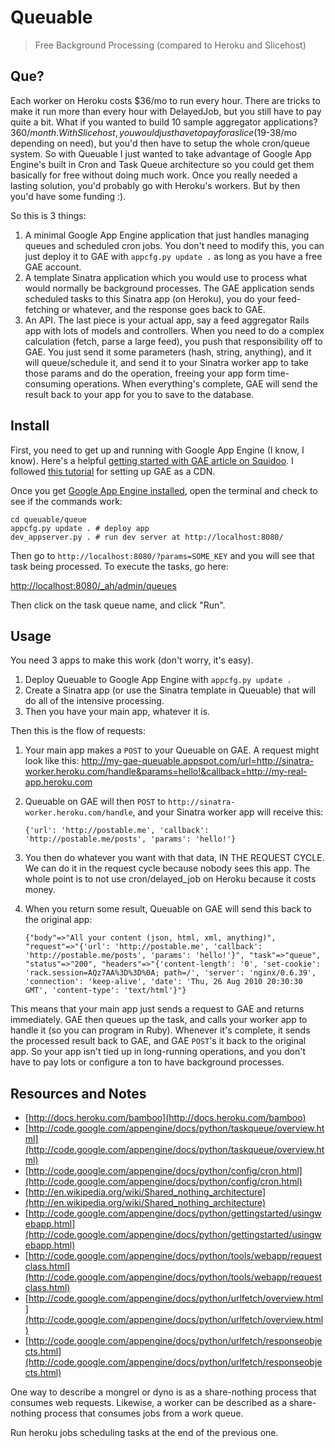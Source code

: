 # Queuable

> Free Background Processing (compared to Heroku and Slicehost)

## Que?

Each worker on Heroku costs $36/mo to run every hour.  There are tricks to make it run more than every hour with DelayedJob, but you still have to pay quite a bit.  What if you wanted to build 10 sample aggregator applications?  $360/month.  With Slicehost, you would just have to pay for a slice ($19-38/mo depending on need), but you'd then have to setup the whole cron/queue system.  So with Queuable I just wanted to take advantage of Google App Engine's built in Cron and Task Queue architecture so you could get them basically for free without doing much work.  Once you really needed a lasting solution, you'd probably go with Heroku's workers.  But by then you'd have some funding :).

So this is 3 things:

1. A minimal Google App Engine application that just handles managing queues and scheduled cron jobs.  You don't need to modify this, you can just deploy it to GAE with `appcfg.py update .` as long as you have a free GAE account.
2. A template Sinatra application which you would use to process what would normally be background processes.  The GAE application sends scheduled tasks to this Sinatra app (on Heroku), you do your feed-fetching or whatever, and the response goes back to GAE.
3. An API.  The last piece is your actual app, say a feed aggregator Rails app with lots of models and controllers.  When you need to do a complex calculation (fetch, parse a large feed), you push that responsibility off to GAE.  You just send it some parameters (hash, string, anything), and it will queue/schedule it, and send it to your Sinatra worker app to take those params and do the operation, freeing your app form time-consuming operations.  When everything's complete, GAE will send the result back to your app for you to save to the database.

## Install

First, you need to get up and running with Google App Engine (I know, I know).  Here's a helpful [getting started with GAE article on Squidoo](http://www.squidoo.com/Google-App-Engine).  I followed [this tutorial](http://www.digitalistic.com/2008/06/09/10-easy-steps-to-use-google-app-engine-as-your-own-cdn/) for setting up GAE as a CDN.

Once you get [Google App Engine installed](http://code.google.com/appengine/downloads.html), open the terminal and check to see if the commands work:

    cd queuable/queue
    appcfg.py update . # deploy app
    dev_appserver.py . # run dev server at http://localhost:8080/
    
Then go to `http://localhost:8080/?params=SOME_KEY` and you will see that task being processed.  To execute the tasks, go here:

[http://localhost:8080/_ah/admin/queues](http://localhost:8080/_ah/admin/queues)

Then click on the task queue name, and click "Run".

## Usage

You need 3 apps to make this work (don't worry, it's easy).

1. Deploy Queuable to Google App Engine with `appcfg.py update .`
2. Create a Sinatra app (or use the Sinatra template in Queuable) that will do all of the intensive processing.
3. Then you have your main app, whatever it is.

Then this is the flow of requests:

1. Your main app makes a `POST` to your Queuable on GAE.  A request might look like this:
        http://my-gae-queuable.appspot.com/url=http://sinatra-worker.heroku.com/handle&params=hello!&callback=http://my-real-app.heroku.com
2. Queuable on GAE will then `POST` to `http://sinatra-worker.heroku.com/handle`, and your Sinatra worker app will receive this:
      
      `{'url': 'http://postable.me', 'callback': 'http://postable.me/posts', 'params': 'hello!'}`
3. You then do whatever you want with that data, IN THE REQUEST CYCLE.  We can do it in the request cycle because nobody sees this app.  The whole point is to not use cron/delayed_job on Heroku because it costs money.
4. When you return some result, Queuable on GAE will send this back to the original app:

      `{"body"=>"All your content (json, html, xml, anything)", "request"=>"{'url': 'http://postable.me', 'callback': 'http://postable.me/posts', 'params': 'hello!'}", "task"=>"queue", "status"=>"200", "headers"=>"{'content-length': '0', 'set-cookie': 'rack.session=AQz7AA%3D%3D%0A; path=/', 'server': 'nginx/0.6.39', 'connection': 'keep-alive', 'date': 'Thu, 26 Aug 2010 20:30:30 GMT', 'content-type': 'text/html'}"}`

This means that your main app just sends a request to GAE and returns immediately.  GAE then queues up the task, and calls your worker app to handle it (so you can program in Ruby).  Whenever it's complete, it sends the processed result back to GAE, and GAE `POST`'s it back to the original app.  So your app isn't tied up in long-running operations, and you don't have to pay lots or configure a ton to have background processes.

## Resources and Notes

- [http://docs.heroku.com/bamboo](http://docs.heroku.com/bamboo)
- [http://code.google.com/appengine/docs/python/taskqueue/overview.html](http://code.google.com/appengine/docs/python/taskqueue/overview.html)
- [http://code.google.com/appengine/docs/python/config/cron.html](http://code.google.com/appengine/docs/python/config/cron.html)
- [http://en.wikipedia.org/wiki/Shared_nothing_architecture](http://en.wikipedia.org/wiki/Shared_nothing_architecture)
- [http://code.google.com/appengine/docs/python/gettingstarted/usingwebapp.html](http://code.google.com/appengine/docs/python/gettingstarted/usingwebapp.html)
- [http://code.google.com/appengine/docs/python/tools/webapp/requestclass.html](http://code.google.com/appengine/docs/python/tools/webapp/requestclass.html)
- [http://code.google.com/appengine/docs/python/urlfetch/overview.html](http://code.google.com/appengine/docs/python/urlfetch/overview.html)
- [http://code.google.com/appengine/docs/python/urlfetch/responseobjects.html](http://code.google.com/appengine/docs/python/urlfetch/responseobjects.html)


One way to describe a mongrel or dyno is as a share-nothing process that consumes web requests. Likewise, a worker can be described as a share-nothing process that consumes jobs from a work queue.

Run heroku jobs scheduling tasks at the end of the previous one.